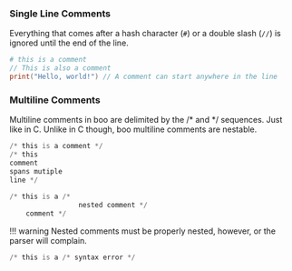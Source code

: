 ### Single Line Comments

Everything that comes after a hash character (`#`) or a double slash (`//`) is ignored until the end of the line.

```boo
# this is a comment
// This is also a comment
print("Hello, world!") // A comment can start anywhere in the line
```

### Multiline Comments

Multiline comments in boo are delimited by the /* and */ sequences. Just like in C. Unlike in C though, boo multiline comments are nestable.

```boo
/* this is a comment */
/* this
comment
spans mutiple
line */
 
/* this is a /*
                 nested comment */
    comment */
```

!!! warning
    Nested comments must be properly nested, however, or the parser will complain.

```boo
/* this is a /* syntax error */
```
